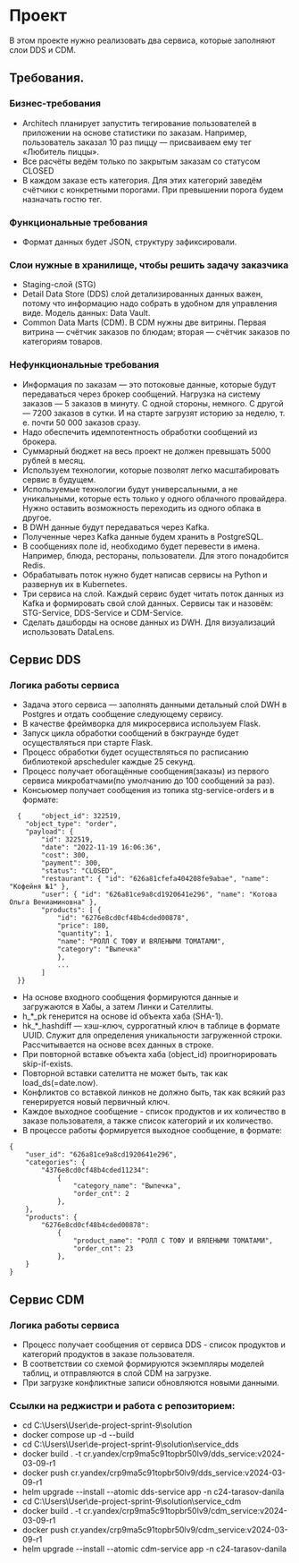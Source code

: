 # Проект

В этом проекте нужно реализовать два сервиса, которые заполняют слои DDS и CDM.

## Требования.
### Бизнес-требования
- Architech планирует запустить тегирование пользователей в приложении на основе статистики по заказам. Например, пользователь заказал 10 раз пиццу — присваиваем ему тег «Любитель пиццы».
- Все расчёты ведём только по закрытым заказам со статусом CLOSED
- В каждом заказе есть категория. Для этих категорий заведём счётчики с конкретными порогами. При превышении порога будем назначать гостю тег.

### Функциональные требования
- Формат данных будет JSON, структуру зафиксировали.

### Слои нужные в хранилище, чтобы решить задачу заказчика
- Staging-слой (STG)
- Detail Data Store (DDS) слой детализированных данных важен, потому что информацию надо собрать в удобном для управления виде. Модель данных: Data Vault.
- Common Data Marts (CDM). В CDM нужны две витрины. Первая витрина — счётчик заказов по блюдам; вторая — счётчик заказов по категориям товаров.

### Нефункциональные требования
- Информация по заказам — это потоковые данные, которые будут передаваться через брокер сообщений. Нагрузка на систему заказов — 5 заказов в минуту. С одной стороны, немного. С другой — 7200 заказов в сутки. И на старте загрузят историю за неделю, т. е. почти 50 000 заказов сразу.
- Надо обеспечить идемпотентность обработки сообщений из брокера.
- Суммарный бюджет на весь проект не должен превышать 5000 рублей в месяц.
- Используем технологии, которые позволят легко масштабировать сервис в будущем.
- Используемые технологии будут универсальными, а не уникальными, которые есть только у одного облачного провайдера. Нужно оставить возможность переходить из одного облака в другое.
- В DWH данные будут передаваться через Kafka.
- Полученные через Kafka данные будем хранить в PostgreSQL.
- В сообщениях поле id, необходимо будет перевести в имена. Например, блюда, рестораны, пользователи. Для этого понадобится Redis.
- Обрабатывать поток нужно будет написав сервисы на Python и развернув их в Kubernetes.
- Три сервиса на слой. Каждый сервис будет читать поток данных из Kafka и формировать свой слой данных. Сервисы так и назовём: STG-Service, DDS-Service и CDM-Service.
- Сделать дашборды на основе данных из DWH. Для визуализаций использовать DataLens.

##  Сервис DDS

### Логика работы сервиса
- Задача этого сервиса — заполнять данными детальный слой DWH в Postgres и отдать сообщение следующему сервису. 
- В качестве фреймворка для микросервиса используем Flask.
- Запуск цикла обработки сообщений в бэкграунде будет осуществляться при старте Flask.
- Процесс обработки будет осуществляться по расписанию библиотекой apscheduler каждые 25 секунд.
- Процесс получает обогащённые сообщения(заказы) из первого сервиса микробатчами(по умолчанию до 100 сообщений за раз).
- Консьюмер получает сообщения из топика stg-service-orders и в формате:
```
  { 	"object_id": 322519,
  	"object_type": "order",
  	"payload": {
		"id": 322519,
		"date": "2022-11-19 16:06:36",
  		"cost": 300,
  		"payment": 300,
  		"status": "CLOSED",
		"restaurant": {	"id": "626a81cfefa404208fe9abae", "name": "Кофейня №1" },
		"user": { "id": "626a81ce9a8cd1920641e296", "name": "Котова Ольга Вениаминовна"	},
	  	"products": [ {
	  		"id": "6276e8cd0cf48b4cded00878",
		  	"price": 180,
		  	"quantity": 1,
		  	"name": "РОЛЛ С ТОФУ И ВЯЛЕНЫМИ ТОМАТАМИ",
		  	"category": "Выпечка"
		  	},
		  	...
	 	]
  }}
```
- На основе входного сообщения формируются данные и загружаются в Хабы, а затем Линки и Сателлиты.
- h_*_pk генерится на основе id объекта хаба (SHA-1).
- hk_*_hashdiff — хэш-ключ, суррогатный ключ в таблице в формате UUID. Служит для определения уникальности загруженной строки. Рассчитывается на основе всех данных в строке.
- При повторной вставке объекта хаба (object_id) проигнорировать skip-if-exists.
- Повторной вставки сателитта не может быть, так как load_ds(=date.now).
- Конфликтов со вставкой линков не должно быть, так как всякий раз генерируется новый первичный ключ.
- Каждое выходное сообщение - список продуктов и их количество в заказе пользователя, а также список категорий и их количество.
- В процессе работы формируется выходное сообщение, в формате:
```
{
	"user_id": "626a81ce9a8cd1920641e296",
	"categories": {
		"4376e8cd0cf48b4cded11234": 
			{
				"category_name": "Выпечка",
				"order_cnt": 2 
			},
	},
	"products": {
		"6276e8cd0cf48b4cded00878":
			{
				"product_name": "РОЛЛ С ТОФУ И ВЯЛЕНЫМИ ТОМАТАМИ",
				"order_cnt": 23
			},
	}	
}
```

##  Сервис CDM

### Логика работы сервиса
- Процесс получает сообщения от сервиса DDS - список продуктов и категорий продуктов в заказе пользователя.
- В соответствии со схемой формируются экземпляры моделей таблиц, и отправляются в слой CDM на загрузке.
- При загрузке конфликтные записи обновляются новыми данными.

### Ссылки на реджистри и работа с репозиторием:

- cd C:\Users\User\de-project-sprint-9\solution
- docker compose up -d --build
- cd C:\Users\User\de-project-sprint-9\solution\service_dds
- docker build . -t cr.yandex/crp9ma5c91topbr50lv9/dds_service:v2024-03-09-r1
- docker push cr.yandex/crp9ma5c91topbr50lv9/dds_service:v2024-03-09-r1
- helm upgrade --install --atomic dds-service app -n c24-tarasov-danila
- cd C:\Users\User\de-project-sprint-9\solution\service_cdm
- docker build . -t cr.yandex/crp9ma5c91topbr50lv9/cdm_service:v2024-03-09-r1
- docker push cr.yandex/crp9ma5c91topbr50lv9/cdm_service:v2024-03-09-r1
- helm upgrade --install --atomic cdm-service app -n c24-tarasov-danila
